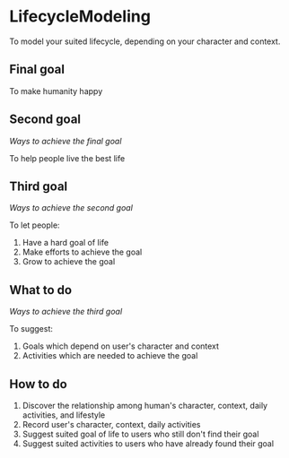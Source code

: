 # LifecycleModeling
To model your suited lifecycle, depending on your character and context.

## Final goal
To make humanity happy  

## Second goal
*Ways to achieve the final goal*

To help people live the best life  

## Third goal
*Ways to achieve the second goal*

To let people:

1. Have a hard goal of life  
2. Make efforts to achieve the goal  
3. Grow to achieve the goal  

## What to do
*Ways to achieve the third goal*

To suggest:

1. Goals which depend on user's character and context  
2. Activities which are needed to achieve the goal  

## How to do
1. Discover the relationship among human's character, context, daily activities, and lifestyle
2. Record user's character, context, daily activities
3. Suggest suited goal of life to users who still don't find their goal
4. Suggest suited activities to users who have already found their goal
